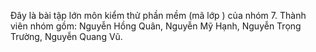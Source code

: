 Đây là bài tập lớn môn kiểm thử phần mềm (mã lớp ) của nhóm 7.
Thành viên nhóm gồm: Nguyễn Hồng Quân, Nguyễn Mỹ Hạnh, Nguyễn Trọng Trường, Nguyễn Quang Vũ.

